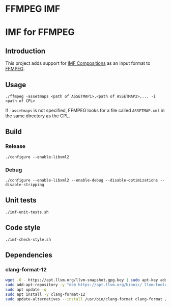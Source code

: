 # FFMPEG IMF

# IMF for FFMPEG

## Introduction

This project adds support for [IMF Compositions](https://ieeexplore.ieee.org/document/9097478) as an input format to [FFMPEG](https://ffmpeg.org).

## Usage

`./ffmpeg -assetmaps <path of ASSETMAP1>,<path of ASSETMAP2>,... -i <path of CPL>`

If `-assetmaps` is not specified, FFMPEG looks for a file called `ASSETMAP.xml` in the same directory as the CPL.

## Build

### Release 

`./configure --enable-libxml2`

### Debug

`./configure --enable-libxml2 --enable-debug --disable-optimizations --disable-stripping`

## Unit tests

`./imf-unit-tests.sh`

## Code style

`./imf-check-style.sh`

## Dependencies

### clang-format-12

```sh
wget -O - https://apt.llvm.org/llvm-snapshot.gpg.key | sudo apt-key add -
sudo add-apt-repository -y "deb https://apt.llvm.org/bionic/ llvm-toolchain-bionic-12 main"
sudo apt update -q
sudo apt install -y clang-format-12
sudo update-alternatives --install /usr/bin/clang-format clang-format /usr/bin/clang-format-12 100
```
